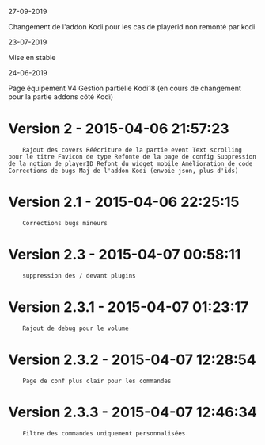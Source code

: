 27-09-2019

Changement de l'addon Kodi pour les cas de playerid non remonté par kodi 

23-07-2019

Mise en stable

24-06-2019

Page équipement V4
Gestion partielle Kodi18 (en cours de changement pour la partie addons côté Kodi)


Version 2 - 2015-04-06 21:57:23
===

        Rajout des covers Réécriture de la partie event Text scrolling pour le titre Favicon de type Refonte de la page de config Suppression de la notion de playerID Refont du widget mobile Amélioration de code Corrections de bugs Maj de l'addon Kodi (envoie json, plus d'ids)

Version 2.1 - 2015-04-06 22:25:15
===

        Corrections bugs mineurs

Version 2.3 - 2015-04-07 00:58:11
===

        suppression des / devant plugins

Version 2.3.1 - 2015-04-07 01:23:17
===

        Rajout de debug pour le volume

Version 2.3.2 - 2015-04-07 12:28:54
===

        Page de conf plus clair pour les commandes

Version 2.3.3 - 2015-04-07 12:46:34
===

        Filtre des commandes uniquement personnalisées
